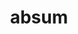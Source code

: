 ---
title: absum
meaning: to be away
ch: [eleven, f1, f]
pos: verb
inf: abesse
conjugation: irregular
derivative: absent
six: y
---
